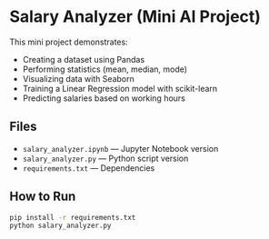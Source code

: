 # Salary Analyzer (Mini AI Project)

This mini project demonstrates:
- Creating a dataset using Pandas
- Performing statistics (mean, median, mode)
- Visualizing data with Seaborn
- Training a Linear Regression model with scikit-learn
- Predicting salaries based on working hours

##  Files
- `salary_analyzer.ipynb` — Jupyter Notebook version
- `salary_analyzer.py` — Python script version
- `requirements.txt` — Dependencies

##  How to Run
```bash
pip install -r requirements.txt
python salary_analyzer.py
